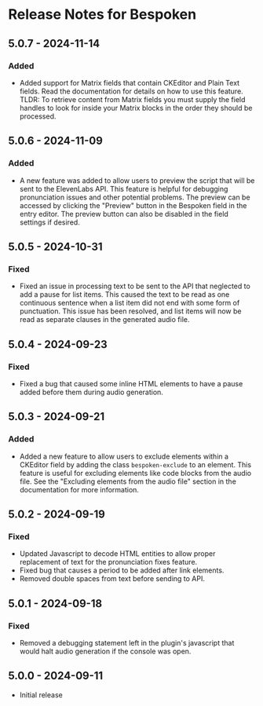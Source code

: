 # Release Notes for Bespoken

## 5.0.7 - 2024-11-14
### Added
- Added support for Matrix fields that contain CKEditor and Plain Text fields. Read the documentation for details on how to use this feature. TLDR: To retrieve content from Matrix fields you must supply the field handles to look for inside your Matrix blocks in the order they should be processed.

## 5.0.6 - 2024-11-09
### Added
- A new feature was added to allow users to preview the script that will be sent to the ElevenLabs API. This feature is helpful for debugging pronunciation issues and other potential problems. The preview can be accessed by clicking the "Preview" button in the Bespoken field in the entry editor. The preview button can also be disabled in the field settings if desired.

## 5.0.5 - 2024-10-31
### Fixed
- Fixed an issue in processing text to be sent to the API that neglected to add a pause for list items. This caused the text to be read as one continuous sentence when a list item did not end with some form of punctuation. This issue has been resolved, and list items will now be read as separate clauses in the generated audio file.

## 5.0.4 - 2024-09-23
### Fixed
- Fixed a bug that caused some inline HTML elements to have a pause added before them during audio generation.

## 5.0.3 - 2024-09-21
### Added
- Added a new feature to allow users to exclude elements within a CKEditor field by adding the class `bespoken-exclude` to an element. This feature is useful for excluding elements like code blocks from the audio file. See the "Excluding elements from the audio file" section in the documentation for more information.

## 5.0.2 - 2024-09-19
### Fixed
- Updated Javascript to decode HTML entities to allow proper replacement of text for the pronunciation fixes feature.
- Fixed bug that causes a period to be added after link elements.
- Removed double spaces from text before sending to API.

## 5.0.1 - 2024-09-18
### Fixed
- Removed a debugging statement left in the plugin's javascript that would halt audio generation if the console was open.

## 5.0.0 - 2024-09-11
- Initial release
